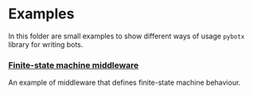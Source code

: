 # Examples

In this folder are small examples to show different ways of usage `pybotx` library for 
writing bots.

### [Finite-state machine middleware](./fsm_middleware.py)

An example of middleware that defines finite-state machine behaviour.